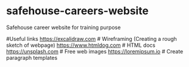 # safehouse-careers-website
Safehouse career website for training purpose

#Useful links 
https://excalidraw.com        # Wireframing (Creating a rough sketch of webpage)
https://www.htmldog.com       # HTML docs 
https://unsplash.com          # Free web images 
https://loremipsum.io         # Create paragraph templates


